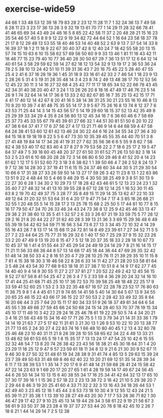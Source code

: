 # exercise-wide59
44
66
1
33
48
53
12
39
18
79
83
28
2
23
12
11
28
11
7
1
32
24
36
13
7
49
58
6
28
11
23
3
23
17
36
13
28
3
9
32
19
13
61
70
77
1
14
29
11
28
32
66
78
41
41
46
65
69
34
43
49
24
48
16
5
8
85
22
42
58
11
37
2
20
48
28
21
15
16
23
35
54
46
57
40
5
8
9
9
12
22
9
19
34
82
72
44
64
52
1
16
64
23
58
18
37
78
21
17
8
12
29
49
13
53
55
18
40
46
53
14
40
48
52
2
63
9
13
7
37
54
14
33
8
16
39
37
18
1
2
11
18
9
22
67
30
40
37
42
8
12
40
24
7
18
42
55
58
20
13
15
57
74
15
10
63
6
10
15
58
62
57
69
56
50
60
9
9
33
13
46
1
81
11
16
43
42
11
18
46
77
15
23
79
40
10
77
36
40
28
30
50
67
29
7
36
13
51
17
12
6
64
12
14
40
61
54
3
58
29
59
62
59
14
27
62
18
12
13
54
32
9
13
19
17
2
36
53
36
24
78
2
5
38
10
13
24
42
51
10
11
39
31
36
43
7
20
16
75
45
22
5
28
40
47
55
25
4
2
41
6
37
16
28
19
36
1
45
31
18
9
33
16
61
42
33
2
7
46
54
1
18
23
9
13
2
28
26
5
31
4
5
19
31
28
35
48
14
3
4
23
8
74
2
49
13
48
38
17
70
12
52
56
12
45
22
30
11
3
14
16
27
32
68
4
25
42
77
11
17
18
65
34
52
22
66
78
43
45
42
34
31
40
38
20
40
47
3
24
1
13
26
26
20
8
18
16
47
49
17
46
76
23
5
14
26
9
1
74
32
64
14
14
17
36
8
13
33
2
62
82
67
85
16
7
35
25
13
42
15
17
71
4
41
17
40
12
14
42
67
8
20
41
16
5
38
14
36
31
25
30
21
23
55
16
10
46
8
13
70
8
20
10
39
7
4
81
48
75
35
55
14
17
3
9
5
67
75
26
16
8
13
74
8
12
37
7
6
43
53
71
25
44
14
3
14
15
43
56
57
5
14
19
29
60
18
15
37
52
13
42
35
49
9
25
29
39
33
34
29
4
35
8
24
56
80
13
12
45
34
16
7
6
36
60
46
6
7
58
69
25
37
73
45
33
55
67
79
45
39
61
27
66
32
1
44
51
30
81
51
50
6
20
10
22
47
38
6
64
37
41
7
17
6
37
56
27
4
17
13
21
71
46
9
14
6
44
68
59
4
47
58
64
24
38
41
53
60
12
61
42
13
46
24
30
22
44
6
16
24
34
55
34
27
36
4
30
84
15
18
8
19
18
19
8
22
5
5
6
47
73
30
10
35
39
45
55
35
44
40
70
51
3
8
27
41
48
19
84
14
17
34
26
41
19
31
27
7
62
35
56
36
6
6
5
55
9
8
62
7
58
82
4
38
53
40
17
62
83
40
4
37
8
27
9
79
53
58
22
2
7
18
6
25
17
2
19
5
47
64
37
49
7
5
39
18
60
45
48
20
37
27
61
50
31
61
52
71
26
13
50
82
3
18
14
53
2
5
23
61
6
10
68
20
28
28
72
3
14
66
80
6
50
29
46
8
41
52
20
4
14
23
61
62
1
12
17
5
51
52
60
72
3
18
3
6
38
62
1
1
39
50
66
4
7
26
2
52
8
24
13
7
9
7
12
36
14
28
30
2
37
19
41
11
6
15
15
24
37
46
60
34
44
30
5
21
29
30
54
10
66
6
17
31
38
27
33
26
59
50
14
13
27
17
59
26
3
42
11
23
8
13
1
22
83
86
13
51
9
22
4
48
44
10
5
4
66
9
48
29
15
4
30
50
38
25
49
9
3
8
51
30
13
9
22
27
30
6
28
1
34
30
2
10
29
73
17
18
28
42
43
46
61
5
12
13
23
24
23
1
32
35
40
7
27
48
32
14
41
13
10
39
55
28
8
67
12
28
12
14
25
1
16
52
30
11
45
63
8
2
19
70
42
49
37
75
3
28
77
35
8
49
15
11
29
14
35
13
62
47
22
10
33
49
12
64
31
20
32
51
53
64
31
6
4
20
17
9
47
71
54
7
17
4
3
85
16
26
68
21
32
55
1
20
48
55
5
14
15
28
17
2
13
25
78
15
68
2
25
50
5
17
44
61
10
77
8
15
16
17
79
50
47
34
70
26
33
46
24
43
24
73
36
8
12
25
9
42
45
46
33
13
47
29
38
2
31
38
60
13
35
5
41
1
32
57
2
6
33
3
26
67
21
19
33
59
75
5
77
28
12
29
2
16
21
8
20
44
22
27
31
62
40
28
3
39
13
21
36
3
3
69
15
29
36
48
6
49
55
39
19
54
42
62
54
59
71
16
56
3
54
73
6
27
13
3
34
45
72
10
32
4
14
29
55
16
43
28
7
8
13
17
14
15
68
11
24
72
81
14
8
49
23
39
61
7
27
34
52
71
5
5
27
7
2
23
44
64
25
75
77
31
16
29
32
6
1
40
17
50
7
25
29
37
9
15
32
23
26
33
2
20
47
49
9
13
19
20
8
15
47
7
5
12
18
20
37
35
18
33
2
28
18
10
67
73
10
45
37
16
1
41
4
51
55
44
37
45
29
54
24
49
19
24
14
29
7
8
21
16
14
15
17
71
21
11
56
33
68
38
44
8
57
13
14
68
17
45
18
44
36
44
47
69
26
35
32
42
51
48
14
38
50
33
4
2
8
16
51
20
4
7
29
28
10
25
76
11
21
39
29
35
10
11
15
8
7
61
4
15
38
18
30
3
19
46
58
22
8
26
6
33
14
11
42
27
21
28
20
53
58
61
64
3
5
48
24
43
54
30
77
68
9
63
18
18
31
27
38
7
10
51
8
4
14
9
17
62
27
7
45
14
40
40
9
4
14
9
30
55
11
27
2
27
37
81
27
1
20
52
22
49
2
42
12
45
56
15
9
52
27
67
56
8
41
54
25
47
2
26
3
4
7
5
2
33
59
4
36
29
20
24
32
14
16
10
17
41
44
25
41
68
71
45
25
10
17
36
72
53
70
39
58
25
48
18
48
22
25
17
9
33
59
41
52
60
25
1
53
2
3
33
22
35
48
67
16
57
22
28
78
23
52
17
76
80
63
11
36
75
9
8
1
4
4
45
61
1
21
9
74
85
14
41
56
5
40
14
30
64
5
67
13
9
34
55
20
65
25
46
15
22
43
66
17
36
15
22
37
50
53
2
2
28
42
33
49
32
35
8
64
16
20
66
44
3
25
7
64
20
15
11
17
80
34
33
51
9
26
18
37
49
81
34
64
6
54
45
55
1
39
49
66
27
59
45
66
24
50
68
24
15
14
28
40
53
70
37
78
19
15
34
45
10
17
11
49
10
3
42
22
29
24
16
25
46
78
61
19
22
29
50
5
74
4
34
20
21
3
4
16
21
56
43
49
15
34
16
40
17
71
26
75
5
1
13
3
79
34
21
14
31
33
36
1
79
14
14
19
21
63
7
27
5
17
62
11
31
61
3
21
30
13
1
26
9
53
10
22
10
20
13
38
77
21
77
13
65
2
24
30
27
4
22
83
74
16
1
66
48
10
80
40
45
1
2
13
4
32
80
78
25
46
48
23
10
40
31
11
21
8
28
39
28
10
55
58
65
62
34
22
4
49
13
33
21
13
48
62
56
61
53
65
5
19
1
8
15
35
17
7
13
13
24
17
47
54
25
10
42
6
15
55
32
32
46
54
7
13
8
20
74
26
38
42
23
43
56
18
38
21
45
30
18
64
31
1
4
20
23
29
11
18
25
12
9
47
9
57
23
59
61
18
11
34
8
12
9
21
8
21
30
30
9
52
67
11
9
46
30
8
27
50
32
51
48
61
19
34
28
38
9
31
41
74
4
85
13
5
29
63
15
39
24
23
7
39
49
50
63
31
48
69
8
46
62
40
22
10
20
21
69
12
51
35
14
28
39
34
6
11
7
13
38
39
53
1
1
35
14
7
20
17
6
9
41
48
14
21
59
68
28
41
24
15
58
42
47
22
14
23
63
9
1
69
20
17
20
27
65
1
61
4
28
19
59
14
17
49
67
24
56
45
44
6
26
50
14
34
10
13
15
6
40
38
55
34
17
16
25
34
41
42
64
32
13
17
65
10
37
30
17
39
16
1
1
15
36
2
57
18
22
2
23
13
38
72
3
16
42
21
10
5
29
38
20
7
2
29
44
8
46
3
19
20
25
41
60
4
33
71
32
2
32
3
13
16
43
34
18
26
44
53
1
42
49
40
3
23
45
12
18
1
45
44
3
8
53
73
18
10
30
4
9
12
55
12
43
24
21
5
65
39
11
27
35
38
1
1
13
39
10
28
27
49
43
20
30
7
17
7
53
28
36
71
82
1
30
46
47
29
17
42
27
9
10
25
45
13
14
19
44
29
34
3
58
61
22
9
19
21
56
67
3
56
61
9
33
50
37
38
23
28
4
19
37
37
27
53
44
20
76
8
18
42
45
10
2
26
7
18
6
21
1
44
14
29
14
7
2
5
12
38
